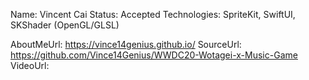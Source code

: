 Name: Vincent Cai
Status: Accepted
Technologies: SpriteKit, SwiftUI, SKShader (OpenGL/GLSL)

AboutMeUrl: https://vince14genius.github.io/
SourceUrl: https://github.com/Vince14Genius/WWDC20-Wotagei-x-Music-Game
VideoUrl: 

<!---
EXAMPLE
Name: John Appleseed
Status: Submitted <or> Winner <or> Distinguished <or> Rejected
Technologies: SwiftUI, RealityKit, CoreGraphic

AboutMeUrl: https://linkedin.com/in/johnappleseed
SourceUrl: https://github.com/johnappleseed/wwdc2025
VideoUrl: https://youtu.be/ABCDE123456
-->
